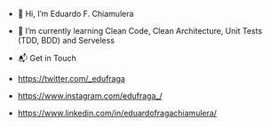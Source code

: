 - 👋 Hi, I’m Eduardo F. Chiamulera
- 🌱 I’m currently learning Clean Code, Clean Architecture, Unit Tests (TDD, BDD) and Serveless


- 📬 Get in Touch
-  https://twitter.com/_edufraga
-  https://www.instagram.com/edufraga_/
-  https://www.linkedin.com/in/eduardofragachiamulera/
<!---
eduardochiamulera/eduardochiamulera is a ✨ special ✨ repository because its `README.md` (this file) appears on your GitHub profile.
You can click the Preview link to take a look at your changes.
--->
